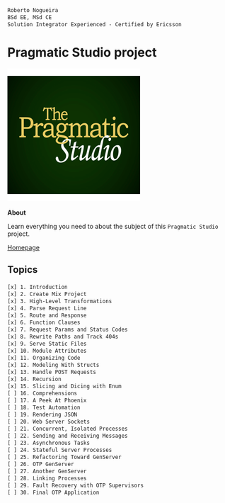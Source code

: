 ```
Roberto Nogueira  
BSd EE, MSd CE
Solution Integrator Experienced - Certified by Ericsson
```
# Pragmatic Studio project

![coursera image](images/pragmaticstudio.png)

**About**

Learn everything you need to about the subject of this `Pragmatic Studio` project.

[Homepage](https://online.pragmaticstudio.com/courses/elixir)

## Topics
```
[x] 1. Introduction
[x] 2. Create Mix Project
[x] 3. High-Level Transformations
[x] 4. Parse Request Line
[x] 5. Route and Response
[x] 6. Function Clauses
[x] 7. Request Params and Status Codes
[x] 8. Rewrite Paths and Track 404s
[x] 9. Serve Static Files
[x] 10. Module Attributes
[x] 11. Organizing Code
[x] 12. Modeling With Structs
[x] 13. Handle POST Requests
[x] 14. Recursion
[x] 15. Slicing and Dicing with Enum
[ ] 16. Comprehensions
[ ] 17. A Peek At Phoenix
[ ] 18. Test Automation
[ ] 19. Rendering JSON
[ ] 20. Web Server Sockets
[ ] 21. Concurrent, Isolated Processes
[ ] 22. Sending and Receiving Messages
[ ] 23. Asynchronous Tasks
[ ] 24. Stateful Server Processes
[ ] 25. Refactoring Toward GenServer
[ ] 26. OTP GenServer
[ ] 27. Another GenServer
[ ] 28. Linking Processes
[ ] 29. Fault Recovery with OTP Supervisors
[ ] 30. Final OTP Application
```
